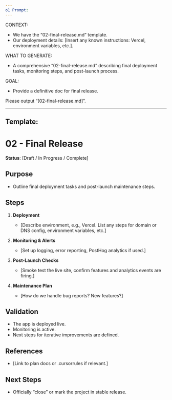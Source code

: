 ```yaml
---
o1 Prompt:
---
```

CONTEXT:
- We have the “02-final-release.md” template.
- Our deployment details: [Insert any known instructions: Vercel, environment variables, etc.].

WHAT TO GENERATE:
- A comprehensive “02-final-release.md” describing final deployment tasks, monitoring steps, and post-launch process.

GOAL:
- Provide a definitive doc for final release.

Please output “[02-final-release.md]”.


---
Template:
---
# 02 - Final Release
**Status**: [Draft / In Progress / Complete]

## Purpose
- Outline final deployment tasks and post-launch maintenance steps.

## Steps
1. **Deployment**  
   - [Describe environment, e.g., Vercel. List any steps for domain or DNS config, environment variables, etc.]

2. **Monitoring & Alerts**  
   - [Set up logging, error reporting, PostHog analytics if used.]

3. **Post-Launch Checks**  
   - [Smoke test the live site, confirm features and analytics events are firing.]

4. **Maintenance Plan**  
   - [How do we handle bug reports? New features?]

## Validation
- The app is deployed live. 
- Monitoring is active. 
- Next steps for iterative improvements are defined.

## References
- [Link to plan docs or .cursorrules if relevant.]

## Next Steps
- Officially “close” or mark the project in stable release.
